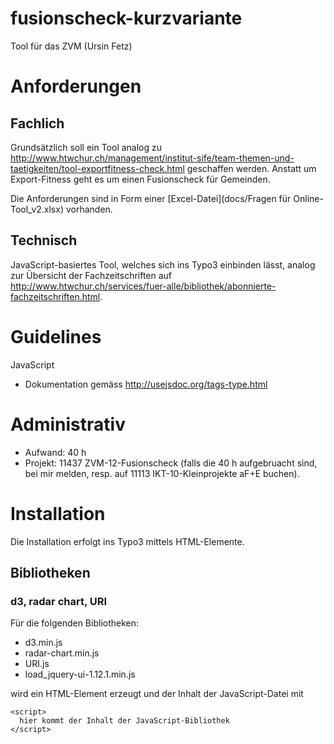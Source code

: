# fusionscheck-kurzvariante
Tool für das ZVM (Ursin Fetz)

# Anforderungen

## Fachlich

Grundsätzlich soll ein Tool analog zu http://www.htwchur.ch/management/institut-sife/team-themen-und-taetigkeiten/tool-exportfitness-check.html geschaffen werden. Anstatt um Export-Fitness geht es um einen Fusionscheck für Gemeinden.

Die Anforderungen sind in Form einer [Excel-Datei](docs/Fragen für Online-Tool_v2.xlsx) vorhanden. 

## Technisch

JavaScript-basiertes Tool, welches sich ins Typo3 einbinden lässt, analog zur Übersicht der Fachzeitschriften auf http://www.htwchur.ch/services/fuer-alle/bibliothek/abonnierte-fachzeitschriften.html.

# Guidelines

JavaScript
- Dokumentation gemäss http://usejsdoc.org/tags-type.html

# Administrativ

- Aufwand: 40 h
- Projekt: 11437 ZVM-12-Fusionscheck (falls die 40 h aufgebruacht sind, bei mir melden, resp. auf 11113 IKT-10-Kleinprojekte aF+E buchen).

# Installation

Die Installation erfolgt ins Typo3 mittels HTML-Elemente.

## Bibliotheken

### d3, radar chart, URI
Für die folgenden Bibliotheken:
- d3.min.js
- radar-chart.min.js
- URI.js
- load_jquery-ui-1.12.1.min.js

wird ein HTML-Element erzeugt und der Inhalt der JavaScript-Datei mit
```
<script>
  hier kommt der Inhalt der JavaScript-Bibliothek
</script>
```

### 
